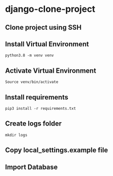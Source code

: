 # django-clone-project
## Clone project using SSH
## Install Virtual Environment
```
python3.8 -m venv venv
```
## Activate Virtual Environment
```
Source venv/bin/activate
```
## Install requirements
```
pip3 install -r requirements.txt
```
## Create logs folder
```
mkdir logs
```
## Copy local_settings.example file
## Import Database
